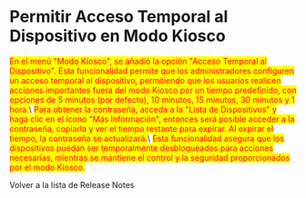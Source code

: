 # Permitir Acceso Temporal al Dispositivo en Modo Kiosco

<mark style="color:red;">En el menú "Modo Kiosco", se añadió la opción "Acceso Temporal al Dispositivo". Esta funcionalidad permite que los administradores configuren un acceso temporal al dispositivo, permitiendo que los usuarios realicen acciones importantes fuera del modo Kiosco por un tiempo predefinido, con opciones de 5 minutos (por defecto), 10 minutos, 15 minutos, 30 minutos y 1 hora.</mark>\ <mark style="color:red;">Para obtener la contraseña, acceda a la "Lista de Dispositivos" y haga clic en el ícono "Más Información", entonces será posible acceder a la contraseña, copiarla y ver el tiempo restante para expirar. Al expirar el tiempo, la contraseña se actualizará.</mark>\ <mark style="color:red;">Esta funcionalidad asegura que los dispositivos puedan ser temporalmente desbloqueados para acciones necesarias, mientras se mantiene el control y la seguridad proporcionados por el modo Kiosco.</mark>

Volver a la lista de Release Notes
